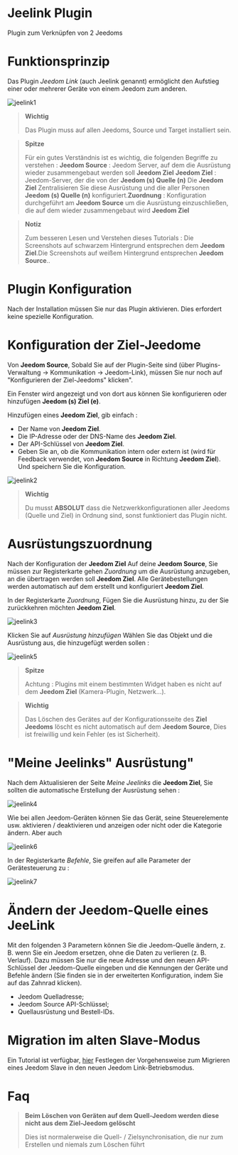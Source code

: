 # Jeelink Plugin 

Plugin zum Verknüpfen von 2 Jeedoms

# Funktionsprinzip 

Das Plugin *Jeedom Link* (auch Jeelink genannt) ermöglicht den Aufstieg einer oder mehrerer Geräte von einem Jeedom zum anderen.

![jeelink1](../images/jeelink1.png)

> **Wichtig**
>
> Das Plugin muss auf allen Jeedoms, Source und Target installiert sein.

> **Spitze**
>
> Für ein gutes Verständnis ist es wichtig, die folgenden Begriffe zu verstehen : **Jeedom Source** : Jeedom Server, auf dem die Ausrüstung wieder zusammengebaut werden soll **Jeedom Ziel** **Jeedom Ziel** : Jeedom-Server, der die von der **Jeedom (s) Quelle (n)** Die **Jeedom Ziel** Zentralisieren Sie diese Ausrüstung und die aller Personen **Jeedom (s) Quelle (n)** konfiguriert.**Zuordnung** : Konfiguration durchgeführt am **Jeedom Source** um die Ausrüstung einzuschließen, die auf dem wieder zusammengebaut wird **Jeedom Ziel**

> **Notiz**
>
> Zum besseren Lesen und Verstehen dieses Tutorials : Die Screenshots auf schwarzem Hintergrund entsprechen dem **Jeedom Ziel**.Die Screenshots auf weißem Hintergrund entsprechen **Jeedom Source**.\.

# Plugin Konfiguration 

Nach der Installation müssen Sie nur das Plugin aktivieren. Dies erfordert keine spezielle Konfiguration.

# Konfiguration der Ziel-Jeedome 

Von **Jeedom Source**, Sobald Sie auf der Plugin-Seite sind (über Plugins-Verwaltung → Kommunikation → Jeedom-Link), müssen Sie nur noch auf "Konfigurieren der Ziel-Jeedoms" klicken".

Ein Fenster wird angezeigt und von dort aus können Sie konfigurieren oder hinzufügen **Jeedom (s) Ziel (e)**.

Hinzufügen eines **Jeedom Ziel**, gib einfach :

-   Der Name von **Jeedom Ziel**.
-   Die IP-Adresse oder der DNS-Name des **Jeedom Ziel**.
-   Der API-Schlüssel von **Jeedom Ziel**.
-   Geben Sie an, ob die Kommunikation intern oder extern ist (wird für Feedback verwendet, von **Jeedom Source** in Richtung **Jeedom Ziel**). Und speichern Sie die Konfiguration.

![jeelink2](../images/jeelink2.png)

> **Wichtig**
>
> Du musst **ABSOLUT** dass die Netzwerkkonfigurationen aller Jeedoms (Quelle und Ziel) in Ordnung sind, sonst funktioniert das Plugin nicht.

# Ausrüstungszuordnung 

Nach der Konfiguration der **Jeedom Ziel** Auf deine **Jeedom Source**, Sie müssen zur Registerkarte gehen *Zuordnung* um die Ausrüstung anzugeben, an die übertragen werden soll **Jeedom Ziel**. Alle Gerätebestellungen werden automatisch auf dem erstellt und konfiguriert **Jeedom Ziel**.

In der Registerkarte *Zuordnung*, Fügen Sie die Ausrüstung hinzu, zu der Sie zurückkehren möchten **Jeedom Ziel**.

![jeelink3](../images/jeelink3.png)

Klicken Sie auf *Ausrüstung hinzufügen* Wählen Sie das Objekt und die Ausrüstung aus, die hinzugefügt werden sollen :

![jeelink5](../images/jeelink5.png)

> **Spitze**
>
> Achtung : Plugins mit einem bestimmten Widget haben es nicht auf dem **Jeedom Ziel** (Kamera-Plugin, Netzwerk…).

> **Wichtig**
>
> Das Löschen des Gerätes auf der Konfigurationsseite des **Ziel Jeedoms** löscht es nicht automatisch auf dem **Jeedom Source**, Dies ist freiwillig und kein Fehler (es ist Sicherheit).

# "Meine Jeelinks" Ausrüstung" 

Nach dem Aktualisieren der Seite *Meine Jeelinks* die **Jeedom Ziel**, Sie sollten die automatische Erstellung der Ausrüstung sehen :

![jeelink4](../images/jeelink4.png)

Wie bei allen Jeedom-Geräten können Sie das Gerät, seine Steuerelemente usw. aktivieren / deaktivieren und anzeigen oder nicht oder die Kategorie ändern. Aber auch

![jeelink6](../images/jeelink6.png)

In der Registerkarte *Befehle*, Sie greifen auf alle Parameter der Gerätesteuerung zu :

![jeelink7](../images/jeelink7.png)

# Ändern der Jeedom-Quelle eines JeeLink 

Mit den folgenden 3 Parametern können Sie die Jeedom-Quelle ändern, z. B. wenn Sie ein Jeedom ersetzen, ohne die Daten zu verlieren (z. B. Verlauf). Dazu müssen Sie nur die neue Adresse und den neuen API-Schlüssel der Jeedom-Quelle eingeben und die Kennungen der Geräte und Befehle ändern (Sie finden sie in der erweiterten Konfiguration, indem Sie auf das Zahnrad klicken).

-   Jeedom Quelladresse;
-   Jeedom Source API-Schlüssel;
-   Quellausrüstung und Bestell-IDs.

# Migration im alten Slave-Modus

Ein Tutorial ist verfügbar, [hier](https://jeedom.github.io/documentation/howto/de_DE/jeelink.migration.html) Festlegen der Vorgehensweise zum Migrieren eines Jeedom Slave in den neuen Jeedom Link-Betriebsmodus.

# Faq 

>**Beim Löschen von Geräten auf dem Quell-Jeedom werden diese nicht aus dem Ziel-Jeedom gelöscht**
>
>Dies ist normalerweise die Quell- / Zielsynchronisation, die nur zum Erstellen und niemals zum Löschen führt
